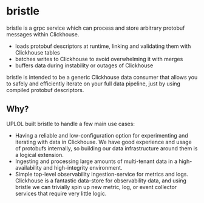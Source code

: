 # bristle

bristle is a grpc service which can process and store arbitrary protobuf messages within Clickhouse.

- loads protobuf descriptors at runtime, linking and validating them with Clickhouse tables
- batches writes to Clickhouse to avoid overwhelming it with merges
- buffers data during instability or outages of Clickhouse


bristle is intended to be a generic Clickhouse data consumer that allows you to safely and efficiently iterate on your full data pipeline, just by using compiled protobuf descriptors.

## Why?

UPLOL built bristle to handle a few main use cases:

- Having a reliable and low-configuration option for experimenting and iterating with data in Clickhouse. We have good experience and usage of protobufs internally, so building our data infrastructure around them is a logical extension.
- Ingesting and processing large amounts of multi-tenant data in a high-availability and high-integrity environment.
- Simple top-level observability ingestion-service for metrics and logs. Clickhouse is a fantastic data-store for observability data, and using bristle we can trivially spin up new metric, log, or event collector services that require very little logic.
